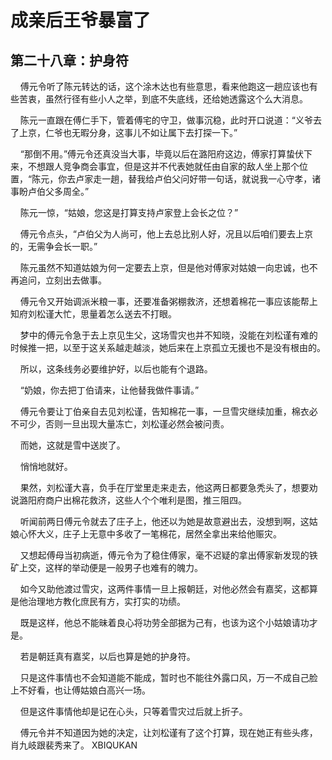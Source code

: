 # 成亲后王爷暴富了 
 ## 第二十八章：护身符
     傅元令听了陈元转达的话，这个涂木达也有些意思，看来他跑这一趟应该也有些苦衷，虽然行径有些小人之举，到底不失底线，还给她透露这个么大消息。

    陈元一直跟在傅仁手下，管着傅宅的守卫，做事沉稳，此时开口说道：“义爷去了上京，仁爷也无暇分身，这事儿不如让属下去打探一下。”

    “那倒不用。”傅元令还真没当大事，毕竟以后在潞阳府这边，傅家打算蛰伏下来，不想跟人竞争商会事宜，但是这并不代表她就任由自家的敌人坐上那个位置，“陈元，你去卢家走一趟，替我给卢伯父问好带一句话，就说我一心守孝，诸事盼卢伯父多周全。”

    陈元一惊，“姑娘，您这是打算支持卢家登上会长之位？”

    傅元令点头，“卢伯父为人尚可，他上去总比别人好，况且以后咱们要去上京的，无需争会长一职。”

    陈元虽然不知道姑娘为何一定要去上京，但是他对傅家对姑娘一向忠诚，也不再追问，立刻出去做事。

    傅元令又开始调派米粮一事，还要准备粥棚救济，还想着棉花一事应该能帮上知府刘松谨大忙，思量着怎么送去不打眼。

    梦中的傅元令急于去上京见生父，这场雪灾也并不知晓，没能在刘松谨有难的时候推一把，以至于这关系越走越淡，她后来在上京孤立无援也不是没有根由的。

    所以，这条线务必要维护好，以后也能有个退路。

    “奶娘，你去把丁伯请来，让他替我做件事请。”

    傅元令要让丁伯亲自去见刘松谨，告知棉花一事，一旦雪灾继续加重，棉衣必不可少，否则一旦出现大量冻亡，刘松谨必然会被问责。

    而她，这就是雪中送炭了。

    悄悄地就好。

    果然，刘松谨大喜，负手在厅堂里走来走去，他这两日都要急秃头了，想要劝说潞阳府商户出棉花救济，这些人个个唯利是图，推三阻四。

    听闻前两日傅元令就去了庄子上，他还以为她是故意避出去，没想到啊，这姑娘心怀大义，庄子上无意中多收了一笔棉花，居然全拿出来给他赈灾。

    又想起傅母当初病逝，傅元令为了稳住傅家，毫不迟疑的拿出傅家新发现的铁矿上交，这样的举动便是一般男子也难有的魄力。

    如今又助他渡过雪灾，这两件事情一旦上报朝廷，对他必然会有嘉奖，这都算是他治理地方教化庶民有方，实打实的功绩。

    既是这样，他总不能昧着良心将功劳全部据为己有，也该为这个小姑娘请功才是。

    若是朝廷真有嘉奖，以后也算是她的护身符。

    只是这件事情也不会知道能不能成，暂时也不能往外露口风，万一不成自己脸上不好看，也让傅姑娘白高兴一场。

    但是这件事情他却是记在心头，只等着雪灾过后就上折子。

    傅元令并不知道因为她的决定，让刘松谨有了这个打算，现在她正有些头疼，肖九岐跟裴秀来了。 
XBIQUKAN
